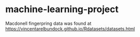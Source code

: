 # machine-learning-project

Macdonell fingerpring data was found at https://vincentarelbundock.github.io/Rdatasets/datasets.html
